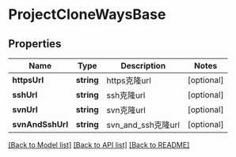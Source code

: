 # ProjectCloneWaysBase

## Properties

Name | Type | Description | Notes
------------ | ------------- | ------------- | -------------
**httpsUrl** | **string** | https克隆url | [optional] 
**sshUrl** | **string** | ssh克隆url | [optional] 
**svnUrl** | **string** | svn克隆url | [optional] 
**svnAndSshUrl** | **string** | svn_and_ssh克隆url | [optional] 

[[Back to Model list]](../../README.md#documentation-for-models) [[Back to API list]](../../README.md#documentation-for-api-endpoints) [[Back to README]](../../README.md)


